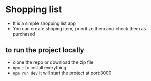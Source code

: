 # Shopping list

* It is a simple shopping list app
* You can create shoping item, prioritize them and check them as purchased

## to run the project locally
* clone the repo or download the zip file
* `npm i` to install everything
* `npm run dev` it will start the project at port:3000
